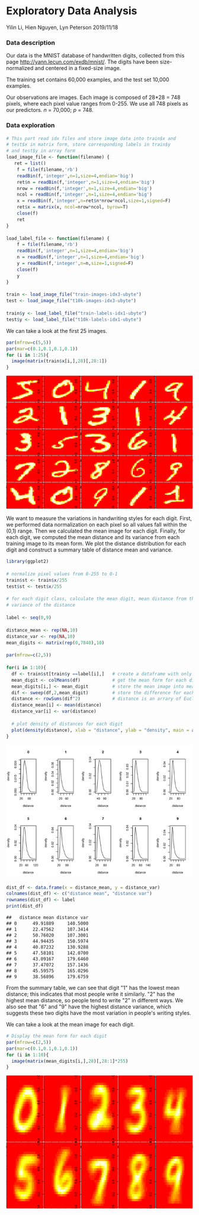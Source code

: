 Exploratory Data Analysis
================
Yilin Li, Hien Nguyen, Lyn Peterson
2019/11/18

### Data description

Our data is the MNIST database of handwritten digits, collected from this page <http://yann.lecun.com/exdb/mnist/>. The digits have been size-normalized and centered in a fixed-size image.

The training set contains 60,000 examples, and the test set 10,000 examples.

Our observations are images. Each image is composed of 28\*28 = 748 pixels, where each pixel value ranges from 0-255. We use all 748 pixels as our predictors. *n* = 70,000; *p* = 748.

### Data exploration

``` r
# This part read idx files and store image data into train$x and 
# test$x in matrix form, store corresponding labels in train$y 
# and test$y in array form 
load_image_file <- function(filename) {
   ret = list()
    f = file(filename,'rb')
    readBin(f,'integer',n=1,size=4,endian='big')
    ret$n = readBin(f,'integer',n=1,size=4,endian='big')
    nrow = readBin(f,'integer',n=1,size=4,endian='big')
    ncol = readBin(f,'integer',n=1,size=4,endian='big')
    x = readBin(f,'integer',n=ret$n*nrow*ncol,size=1,signed=F)
    ret$x = matrix(x, ncol=nrow*ncol, byrow=T)
    close(f)
    ret
}

load_label_file <- function(filename) {
    f = file(filename,'rb')
    readBin(f,'integer',n=1,size=4,endian='big')
    n = readBin(f,'integer',n=1,size=4,endian='big')
    y = readBin(f,'integer',n=n,size=1,signed=F)
    close(f)
    y
}

train <- load_image_file("train-images-idx3-ubyte")
test <- load_image_file("t10k-images-idx3-ubyte")

train$y <- load_label_file("train-labels-idx1-ubyte")
test$y <- load_label_file("t10k-labels-idx1-ubyte")  
```

We can take a look at the first 25 images.

``` r
par(mfrow=c(5,5))
par(mar=c(0.1,0.1,0.1,0.1))
for (i in 1:25){
  image(matrix(train$x[i,],28)[,28:1])
}
```

![](eda_files/figure-markdown_github/unnamed-chunk-1-1.png)

We want to measure the variations in handwriting styles for each digit. First, we performed data normalization on each pixel so all values fall within the (0,1) range. Then we calculated the mean image for each digit. Finally, for each digit, we computed the mean distance and its variance from each training image to its mean form. We plot the distance distribution for each digit and construct a summary table of distance mean and variance.

``` r
library(ggplot2)

# normalize pixel values from 0-255 to 0-1 
train$st <- train$x/255
test$st <- test$x/255

# for each digit class, calculate the mean digit, mean distance from the mean digit and 
# variance of the distance

label <- seq(0,9) 

distance_mean <- rep(NA,10)
distance_var <- rep(NA,10)
mean_digits <- matrix(rep(0,7840),10)

par(mfrow=c(2,5))

for(i in 1:10){
  df <- train$st[train$y ==label[i],]   # create a dataframe with only the i-th digit
  mean_digit <- colMeans(df)            # get the mean form for each digit(0-9)
  mean_digits[i,] <- mean_digit         # store the mean image into mean_digits 
  dif <- sweep(df,2,mean_digit)         # store the difference for each image from its mean form 
  distance <- rowSums(dif^2)            # distance is an arrary of Euclidean distances from each image to its mean form
  distance_mean[i] <- mean(distance)
  distance_var[i] <- var(distance)
  
  # plot density of distances for each digit 
  plot(density(distance), xlab = "distance", ylab = "density", main = as.character(label[i]))
}
```

![](eda_files/figure-markdown_github/data-preprocessing-1.png)

``` r
dist_df <- data.frame(x = distance_mean, y = distance_var)
colnames(dist_df) <- c("distance mean", "distance var")
rownames(dist_df) <- label
print(dist_df)
```

    ##   distance mean distance var
    ## 0      49.91889     140.5000
    ## 1      22.47562     107.3414
    ## 2      50.76020     107.3001
    ## 3      44.94435     150.5974
    ## 4      40.87232     130.9288
    ## 5      47.58101     142.0700
    ## 6      43.09167     179.6460
    ## 7      37.47072     157.1436
    ## 8      45.59575     165.0296
    ## 9      38.56896     179.6759

From the summary table, we can see that digit "1" has the lowest mean distance; this indicates that most people write it similarly. "2" has the highest mean distance, so people tend to write "2" in different ways. We also see that "6" and "9" have the highest distance variance, which suggests these two digits have the most variation in people's writing styles.

We can take a look at the mean image for each digit.

``` r
# Display the mean form for each digit
par(mfrow=c(2,5))
par(mar=c(0.1,0.1,0.1,0.1))
for (i in 1:10){
  image(matrix(mean_digits[i,],28)[,28:1]*255)
}
```

![](eda_files/figure-markdown_github/unnamed-chunk-3-1.png)
